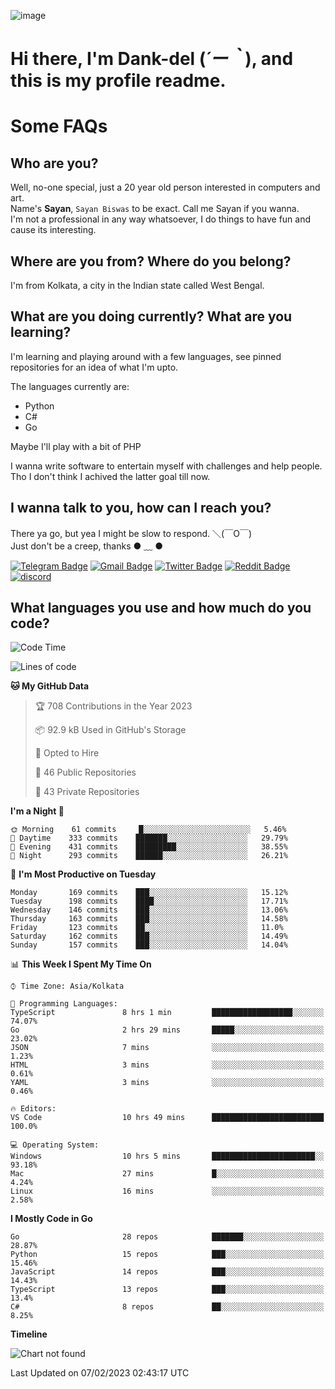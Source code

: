 ![image](https://user-images.githubusercontent.com/63096193/125182844-29f20800-e22f-11eb-8dc9-b0f2d29647bb.png)

# **Hi there, I'm Dank-del (*´ー｀*), and this is my profile readme.**
<!--  [![Profile views](https://gpvc.arturio.dev/dank-del)](https://github.com/dank-del) -->
# Some FAQs

## **Who are you?**

Well, no-one special, just a 20 year old person interested in computers and art. \
Name's **Sayan**, `Sayan Biswas` to be exact. Call me Sayan if you wanna. \
I'm not a professional in any way whatsoever, I do things to have fun and cause its interesting.

## **Where are you from? Where do you belong?**

I'm from Kolkata, a city in the Indian state called West Bengal.

## **What are you doing currently? What are you learning?**

I'm learning and playing around with a few languages, see pinned repositories for an idea of what I'm upto.

The languages currently are:

- Python
- C#
- Go

Maybe I'll play with a bit of PHP

I wanna write software to entertain myself with challenges and help people. \
Tho I don't think I achived the latter goal till now.

<!--## **Eww, I see a weeb profile.**

Can't help it, it's the best way to hide my face on this account
> Why do people hate weebs .-.

## **Cool, what more interests you?**

My interests are quite, weird. They're scattered all over the place. \
I've been fascinated by music and have studied it since the age of 6, I've performed on stage and on air but yeah now I've been away from that. I specialize in key instruments. \
Another thing that interests me is Media Production, aka, working with audio, video and broadcasting media.

> I just like art in general. also feeds the reason of me being obsessed with Japanese drawings (⋟ ﹏ ⋞)-->

## **I wanna talk to you, how can I reach you?**

There ya go, but yea I might be slow to respond. ＼(￣O￣) \
Just don't be a creep, thanks ● ﹏ ●

[![Telegram Badge](https://img.shields.io/badge/-dank_as_fuck-1ca0f1?style=flat-square&logo=telegram&logoColor=white&link=https://t.me/dank_as_fuck)](https://t.me/dank_as_fuck)
[![Gmail Badge](https://img.shields.io/badge/-sayan@asia.com-c14438?style=flat-square&logo=Gmail&logoColor=white&link=mailto:sayan@asia.com)](mailto:sayan@asia.com)
[![Twitter Badge](https://img.shields.io/twitter/follow/TheDankDel?style=social)](https://twitter.com/TheDankDel)
[![Reddit Badge](https://img.shields.io/reddit/user-karma/combined/dank_as_fuck_?style=social)](https://www.reddit.com/user/dank_as_fuck_/)
[![discord](https://discord-md-badge.vercel.app/api/shield/506536929152466945?style=social)](https://discordapp.com/users/506536929152466945)

## **What languages you use and how much do you code?**

<!--START_SECTION:waka-->
![Code Time](http://img.shields.io/badge/Code%20Time-1%2C040%20hrs%209%20mins-blue)

![Lines of code](https://img.shields.io/badge/From%20Hello%20World%20I%27ve%20Written-1%20Million%20lines%20of%20code-blue)

**🐱 My GitHub Data** 

> 🏆 708 Contributions in the Year 2023
 > 
> 📦 92.9 kB Used in GitHub's Storage 
 > 
> 💼 Opted to Hire
 > 
> 📜 46 Public Repositories 
 > 
> 🔑 43 Private Repositories  
 > 
**I'm a Night 🦉** 

```text
🌞 Morning    61 commits     █░░░░░░░░░░░░░░░░░░░░░░░░   5.46% 
🌆 Daytime    333 commits    ███████░░░░░░░░░░░░░░░░░░   29.79% 
🌃 Evening    431 commits    █████████░░░░░░░░░░░░░░░░   38.55% 
🌙 Night      293 commits    ██████░░░░░░░░░░░░░░░░░░░   26.21%

```
📅 **I'm Most Productive on Tuesday** 

```text
Monday       169 commits    ███░░░░░░░░░░░░░░░░░░░░░░   15.12% 
Tuesday      198 commits    ████░░░░░░░░░░░░░░░░░░░░░   17.71% 
Wednesday    146 commits    ███░░░░░░░░░░░░░░░░░░░░░░   13.06% 
Thursday     163 commits    ███░░░░░░░░░░░░░░░░░░░░░░   14.58% 
Friday       123 commits    ██░░░░░░░░░░░░░░░░░░░░░░░   11.0% 
Saturday     162 commits    ███░░░░░░░░░░░░░░░░░░░░░░   14.49% 
Sunday       157 commits    ███░░░░░░░░░░░░░░░░░░░░░░   14.04%

```


📊 **This Week I Spent My Time On** 

```text
⌚︎ Time Zone: Asia/Kolkata

💬 Programming Languages: 
TypeScript               8 hrs 1 min         ██████████████████░░░░░░░   74.07% 
Go                       2 hrs 29 mins       █████░░░░░░░░░░░░░░░░░░░░   23.02% 
JSON                     7 mins              ░░░░░░░░░░░░░░░░░░░░░░░░░   1.23% 
HTML                     3 mins              ░░░░░░░░░░░░░░░░░░░░░░░░░   0.61% 
YAML                     3 mins              ░░░░░░░░░░░░░░░░░░░░░░░░░   0.46%

🔥 Editors: 
VS Code                  10 hrs 49 mins      █████████████████████████   100.0%

💻 Operating System: 
Windows                  10 hrs 5 mins       ███████████████████████░░   93.18% 
Mac                      27 mins             █░░░░░░░░░░░░░░░░░░░░░░░░   4.24% 
Linux                    16 mins             ░░░░░░░░░░░░░░░░░░░░░░░░░   2.58%

```

**I Mostly Code in Go** 

```text
Go                       28 repos            ███████░░░░░░░░░░░░░░░░░░   28.87% 
Python                   15 repos            ███░░░░░░░░░░░░░░░░░░░░░░   15.46% 
JavaScript               14 repos            ███░░░░░░░░░░░░░░░░░░░░░░   14.43% 
TypeScript               13 repos            ███░░░░░░░░░░░░░░░░░░░░░░   13.4% 
C#                       8 repos             ██░░░░░░░░░░░░░░░░░░░░░░░   8.25%

```


**Timeline**

![Chart not found](https://raw.githubusercontent.com/Dank-del/Dank-del/main/charts/bar_graph.png) 


 Last Updated on 07/02/2023 02:43:17 UTC
<!--END_SECTION:waka-->

<!--## **Can I stalk your spotify?**

Um sure.

![OwO Spotify](https://spotify-recently-played-readme.vercel.app/api?user=31fdrsslnr7nvq4ytqwtw7c4rxfm&count=5)-->
